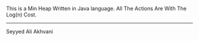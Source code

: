 This is a Min Heap Written in Java language.
All The Actions Are With The Log(n) Cost.

---------------------------
Seyyed Ali Akhvani
